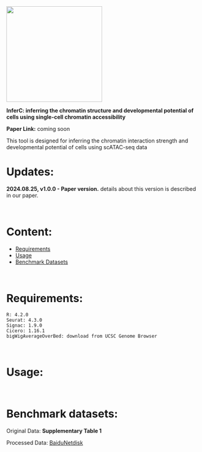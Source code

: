 <img src="https://fzhang.bioinfo-lab.com/img/INFERC_LOGO.png" width="250">

**InferC: inferring the chromatin structure and developmental potential of cells using single-cell chromatin accessibility**

**Paper Link:** coming soon

This tool is designed for inferring the chromatin interaction strength and developmental potential of cells using scATAC-seq data

# Updates:

**2024.08.25, v1.0.0 - Paper version.** details about this version is described in our paper.

</br>


# Content:

* [Requirements](#requirements)
* [Usage](#usage)
* [Benchmark Datasets](#benchmark-datasets)

</br>

# Requirements:

    R: 4.2.0
    Seurat: 4.3.0
    Signac: 1.9.0
    Cicero: 1.16.1
    bigWigAverageOverBed: download from UCSC Genome Browser
    
</br>
    
# Usage:


</br>

# Benchmark datasets:

Original Data: **Supplementary Table 1**

Processed Data: [BaiduNetdisk](https://pan.baidu.com/s/11o2fzAkUmNuIKMg0sk8KYg?pwd=34q2)

</br>

